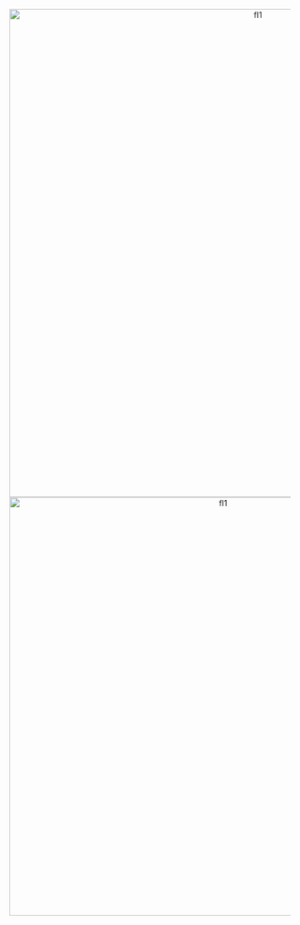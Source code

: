 <p align="center">
<img width="875" alt="fl1" src="https://github.com/shithi30/Contest_Coding_UVa_OJ_Solutioins/assets/43873081/9e88c1a5-af9f-4c1b-a346-b68fc842ed0c">
<img width="750" alt="fl1" src="https://github.com/shithi30/Contest_Coding_UVa_OJ_Solutioins/assets/43873081/2df4dfb0-5bb3-401b-8c0e-73a7b2ae108c">
</p>
